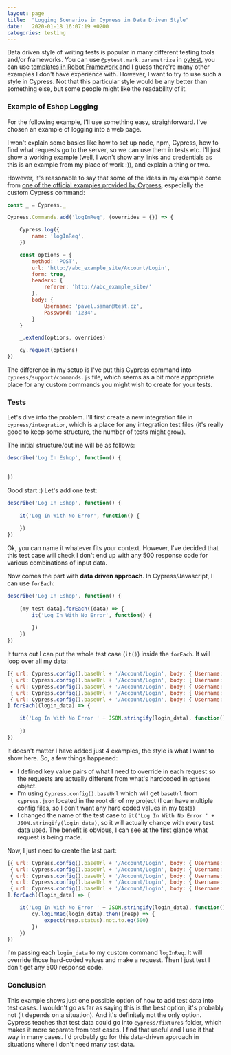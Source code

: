 ```yaml
---
layout: page
title:  "Logging Scenarios in Cypress in Data Driven Style"
date:   2020-01-18 16:07:19 +0200
categories: testing
---
```


Data driven style of writing tests is popular in many different testing tools and/or frameworks. You can use `@pytest.mark.parametrize` in [pytest](https://docs.pytest.org/en/latest/), you can use [templates in Robot Framework ](https://robotframework.org/robotframework/latest/RobotFrameworkUserGuide.html#data-driven-style) and I guess there're many other examples I don't have experience with. However, I want to try to use such a style in Cypress. Not that this particular style would be any better than something else, but some people might like the readability of it.

### Example of Eshop Logging

For the following example, I'll use something easy, straighforward. I've chosen an example of logging into a web page.

I won't explain some basics like how to set up node, npm, Cypress, how to find what requests go to the server, so we can use them in tests etc. I'll just show a working example (well, I won't show any links and credentials as this is an example from my place of work :)), and explain a thing or two.

However, it's reasonable to say that some of the ideas in my example come from [one of the official examples provided by Cypress](https://github.com/cypress-io/cypress-example-recipes/tree/master/examples/logging-in__single-sign-on), especially the custom Cypress command:

```javascript
const _ = Cypress._

Cypress.Commands.add('logInReq', (overrides = {}) => {   

	Cypress.log({
    	name: 'logInReq',
    })

    const options = {
    	method: 'POST',
      	url: 'http://abc_example_site/Account/Login',      
      	form: true,
      	headers: {
      		referer: 'http://abc_example_site/'
      	},
      	body: {
        	Username: 'pavel.saman@test.cz',
        	Password: '1234',
      	}
    }

    _.extend(options, overrides)

    cy.request(options)
})
```

The difference in my setup is I've put this Cypress command into `cypress/support/commands.js` file, which seems as a bit more appropriate place for any custom commands you might wish to create for your tests.

### Tests

Let's dive into the problem. I'll first create a new integration file in `cypress/integration`, which is a place for any integration test files (it's really good to keep some structure, the number of tests might grow).

The initial structure/outline will be as follows:

```javascript
describe('Log In Eshop', function() { 
	
	
})
```

Good start :) Let's add one test:

```javascript
describe('Log In Eshop', function() { 
	
	it('Log In With No Error', function() {
		
	})	
})
```

Ok, you can name it whatever fits your context. However, I've decided that this test case will check I don't end up with any 500 response code for various combinations of input data.

Now comes the part with **data driven approach**. In Cypress/Javascript, I can use `forEach`:

```javascript
describe('Log In Eshop', function() { 
	
	[my test data].forEach((data) => {
		it('Log In With No Error', function() {
		
		})	
	})	
})
```

It turns out I can put the whole test case (`it()`) inside the `forEach`. It will loop over all my data:

```javascript
[{ url: Cypress.config().baseUrl + '/Account/Login', body: { Username: 'pavel.saman@test.cz', Password: '1234' } },
 { url: Cypress.config().baseUrl + '/Account/Login', body: { Username: 'pavel.saman@test.cz', Password: '12345' } },
 { url: Cypress.config().baseUrl + '/Account/Login', body: { Username: '', Password: '' } },
 { url: Cypress.config().baseUrl + '/Account/Login', body: { Username: 'abc', Password: '' } },
 { url: Cypress.config().baseUrl + '/Account/Login', body: { Username: '', Password: '123' } }
].forEach((login_data) => {

	it('Log In With No Error ' + JSON.stringify(login_data), function() {
		
	})
})
```

It doesn't matter I have added just 4 examples, the style is what I want to show here. So, a few things happened:

- I defined key value pairs of what I need to override in each request so the requests are actually different from what's hardcoded in `options` object.
- I'm using `Cypress.config().baseUrl` which will get `baseUrl` from `cypress.json` located in the root dir of my project (I can have multiple config files, so I don't want any hard coded values in my tests)
- I changed the name of the test case to `it('Log In With No Error ' + JSON.stringify(login_data)`, so it will actually change with every test data used. The benefit is obvious, I can see at the first glance what request is being made.

Now, I just need to create the last part:

```javascript
[{ url: Cypress.config().baseUrl + '/Account/Login', body: { Username: 'pavel.saman@test.cz', Password: '1234' } },
 { url: Cypress.config().baseUrl + '/Account/Login', body: { Username: 'pavel.saman@test.cz', Password: '12345' } },
 { url: Cypress.config().baseUrl + '/Account/Login', body: { Username: '', Password: '' } },
 { url: Cypress.config().baseUrl + '/Account/Login', body: { Username: 'abc', Password: '' } },
 { url: Cypress.config().baseUrl + '/Account/Login', body: { Username: '', Password: '123' } }
].forEach((login_data) => {

	it('Log In With No Error ' + JSON.stringify(login_data), function() {
		cy.logInReq(login_data).then((resp) => {
			expect(resp.status).not.to.eq(500)        		
   		})
	})
})
```

I'm passing each `login_data` to my custom command `logInReq`. It will override those hard-coded values and make a request. Then I just test I don't get any 500 response code.

### Conclusion

This example shows just one possible option of how to add test data into test cases. I wouldn't go as far as saying this is the best option, it's probably not (it depends on a situation). And it's definitely not the only option. Cypress teaches that test data could go into `cypress/fixtures` folder, which makes it more separate from test cases. I find that useful and I use it that way in many cases. I'd probably go for this data-driven approach in situations where I don't need many test data.